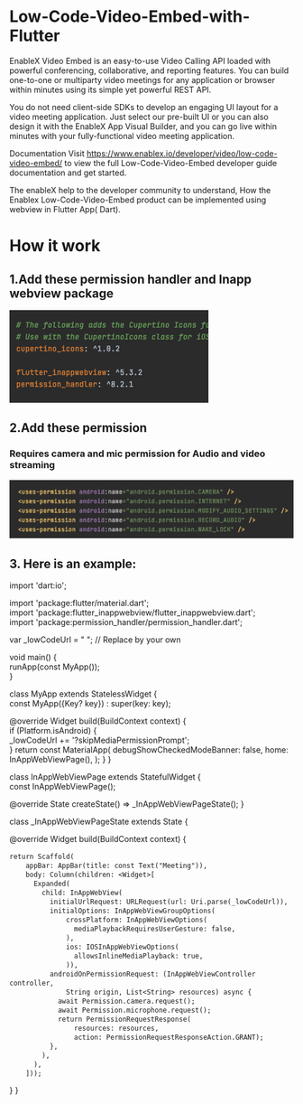 # Low-Code-Video-Embed-with-Flutter

EnableX Video Embed is an easy-to-use Video Calling API loaded with powerful conferencing, collaborative, and reporting features. You can build one-to-one or multiparty video meetings for any application or browser within minutes using its simple yet powerful REST API.

You do not need client-side SDKs to develop an engaging UI layout for a video meeting application. Just select our pre-built UI or you can also design it with the EnableX App Visual Builder, and you can go live within minutes with your fully-functional video meeting application.

Documentation
Visit https://www.enablex.io/developer/video/low-code-video-embed/ to view the full Low-Code-Video-Embed developer guide documentation and get started.


The enableX help to the developer community to understand, How the Enablex Low-Code-Video-Embed product can be implemented using webview in Flutter App( Dart).


# How it work

## 1.Add  these  permission handler and Inapp webview package

![GitHub Logo](/images/package.png)

 ## 2.Add  these  permission
### Requires camera and mic permission for Audio and video streaming

![GitHub Logo](/images/permission.png)


 ## 3. Here is an example:

import 'dart:io'; <br />

import 'package:flutter/material.dart';<br />
import 'package:flutter_inappwebview/flutter_inappwebview.dart';<br />
import 'package:permission_handler/permission_handler.dart';<br />

var _lowCodeUrl = " "; // Replace by your own

void main() {<br />
runApp(const MyApp());<br />
}

class MyApp extends StatelessWidget {<br />
const MyApp({Key? key}) : super(key: key);<br />

@override
Widget build(BuildContext context) {<br />
if (Platform.isAndroid) {<br />
_lowCodeUrl += '?skipMediaPermissionPrompt';<br />
}
return const MaterialApp(
debugShowCheckedModeBanner: false,
home: InAppWebViewPage(),
);
}
}

class InAppWebViewPage extends StatefulWidget {<br />
const InAppWebViewPage();

@override
State<InAppWebViewPage> createState() => _InAppWebViewPageState();
}

class _InAppWebViewPageState extends State<InAppWebViewPage> {


@override
Widget build(BuildContext context) {

    return Scaffold(
        appBar: AppBar(title: const Text("Meeting")),
        body: Column(children: <Widget>[
          Expanded(
            child: InAppWebView(
              initialUrlRequest: URLRequest(url: Uri.parse(_lowCodeUrl)),
              initialOptions: InAppWebViewGroupOptions(
                  crossPlatform: InAppWebViewOptions(
                    mediaPlaybackRequiresUserGesture: false,
                  ),
                  ios: IOSInAppWebViewOptions(
                    allowsInlineMediaPlayback: true,
                  )),
              androidOnPermissionRequest: (InAppWebViewController controller,
                  String origin, List<String> resources) async {
                await Permission.camera.request();
                await Permission.microphone.request();
                return PermissionRequestResponse(
                    resources: resources,
                    action: PermissionRequestResponseAction.GRANT);
              },
            ),
          ),
        ]));
}
}







